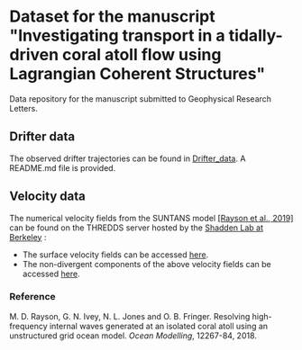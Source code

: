 <h1> Dataset for the manuscript "Investigating transport in a tidally-driven coral atoll flow using Lagrangian Coherent Structures" </h1>

Data repository for the manuscript submitted to Geophysical Research Letters.

<h2>Drifter data</h2>

The observed drifter trajectories can be found in [Drifter_data](https://github.com/NSF-ALPHA/LCS_Scott_Reef/tree/master/Drifter_data). A README.md file is provided.



<h2>Velocity data</h2>

The numerical velocity fields from the SUNTANS model [[Rayson et al., 2019]](https://doi.org/10.1016/j.ocemod.2017.12.007) can be found on the THREDDS server hosted by the [Shadden Lab at Berkeley](https://shaddenlab.berkeley.edu/) :
- The surface velocity fields can be accessed [here](http://transport.me.berkeley.edu/thredds/catalog/public/ScottReef/catalog.html?dataset=public/ScottReef/ScottReef3D_250m_201610_surface_uv_nodes_newgrid_trimmed.nc).
- The non-divergent components of the above velocity fields can be accessed [here](http://transport.me.berkeley.edu/thredds/catalog/public/ScottReef/catalog.html?dataset=public/ScottReef/ScottReef_channel_nondivergent.nc).


<h3>Reference</h3>
M. D. Rayson, G. N. Ivey, N. L. Jones and O. B. Fringer. Resolving high-frequency internal waves generated at an isolated coral atoll using an unstructured grid ocean model. <i>Ocean Modelling</i>, 12267-84, 2018.
